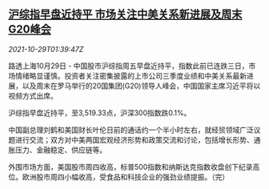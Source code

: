 <!--1635472861000-->
[沪综指早盘近持平 市场关注中美关系新进展及周末G20峰会](https://cn.reuters.com/article/china-stock-market-open-1029-idCNKBS2HJ05P)
------

<div><i>2021-10-29T01:39:47Z</i></div><p>路透上海10月29日 - 中国股市沪综指周五早盘近持平，指数此前已连跌三日，市场情绪略显谨慎。投资者关注密集披露的上市公司三季度业绩和中美关系最新进展，以及周末在罗马举行的20国集团(G20)领导人峰会，中国国家主席习近平将以视频方式出席。</p><p>沪综指早盘近持平，至3,519.33点，沪深300指数跌0.1%。</p><p>中国副总理刘鹤和美国财长叶伦日前的通话约一个半小时左右，就经贸领域广泛议题进行交流；双方对中美两国宏观经济形势和政策交流和讨论，包括增长形势、通胀压力、金融稳定、供应链等。</p><p>外围市场方面，美国股市周四收高，标普500指数和纳斯达克指数收盘创下纪录高位。欧洲股市周四小幅收高，受食品和科技企业的强劲业绩提振。（完）</p>
